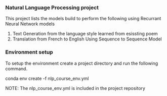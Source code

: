 ### Natural Language Processing project

This project lists the models build to perform the following using Recurrant Neural Network models

1. Text Generation from the language style learned from esissting poem
2. Translation from French to English Using Sequence to Sequence Model



### Environment setup

To setup the environment create a project directory and run the following command.

   conda env create -f nlp_course_env.yml

NOTE: The nlp_course_env.yml is included in the project repository


   
